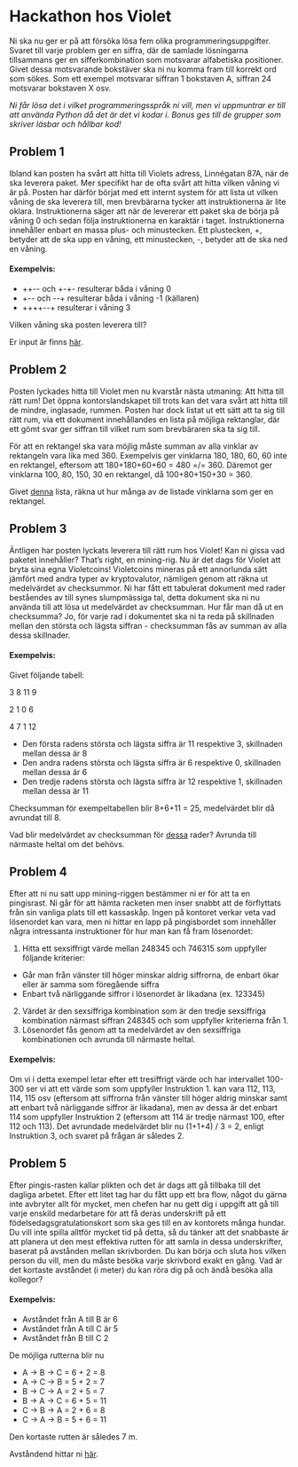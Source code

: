 # Hackathon hos Violet

Ni ska nu ger er på att försöka lösa fem olika programmeringsuppgifter. Svaret till varje problem ger en siffra, där de samlade lösningarna tillsammans ger en sifferkombination som motsvarar alfabetiska positioner. Givet dessa motsvarande bokstäver ska ni nu komma fram till korrekt ord som sökes. Som ett exempel motsvarar siffran 1 bokstaven A, siffran 24 motsvarar bokstaven X osv. 

*Ni får lösa det i vilket programmeringsspråk ni vill, men vi uppmuntrar er till att använda Python då det är det vi kodar i. 
Bonus ges till de grupper som skriver läsbar och hållbar kod!*

## Problem 1
Ibland kan posten ha svårt att hitta till Violets adress, Linnégatan 87A, när de ska leverera paket. Mer specifikt har de ofta svårt att hitta vilken våning vi är på. Posten har därför börjat med ett internt system för att lista ut vilken våning de ska leverera till, men brevbärarna tycker att instruktionerna är lite oklara. Instruktionerna säger att när de levererar ett paket ska de börja på våning 0 och sedan följa instruktionerna en karaktär i taget. Instruktionerna innehåller enbart en massa plus- och minustecken. Ett plustecken, +, betyder att de ska upp en våning, ett minustecken, -, betyder att de ska ned en våning.

#### Exempelvis: 
* ++-- och +-+- resulterar båda i våning 0
* +-- och --+ resulterar båda i våning -1 (källaren)
* ++++--+ resulterar i våning 3

Vilken våning ska posten leverera till?

Er input är finns [här](https://gist.githubusercontent.com/kavailis/4710b5a3b42eddf20de753e47ba61394/raw/bf57b2981634a21866aad6146974167215d1a8b4/problem_1).


## Problem 2
Posten lyckades hitta till Violet men nu kvarstår nästa utmaning: Att hitta till rätt rum! Det öppna kontorslandskapet till trots kan det vara svårt att hitta till de mindre, inglasade, rummen. Posten har dock listat ut ett sätt att ta sig till rätt rum, via ett dokument innehållandes en lista på möjliga rektanglar, där ett gömt svar ger siffran till vilket rum som brevbäraren ska ta sig till. 

För att en rektangel ska vara möjlig måste summan av alla vinklar av rektangeln vara lika med 360. Exempelvis ger vinklarna 180, 180, 60, 60 inte en rektangel, eftersom att 180+180+60+60 = 480 =/= 360. Däremot ger vinklarna 100, 80, 150, 30 en rektangel, då 100+80+150+30 = 360.

Givet [denna](https://gist.githubusercontent.com/kavailis/4710b5a3b42eddf20de753e47ba61394/raw/bf57b2981634a21866aad6146974167215d1a8b4/problem_2) lista, räkna ut hur många av de listade vinklarna som ger en rektangel.

## Problem 3
Äntligen har posten lyckats leverera till rätt rum hos Violet! Kan ni gissa vad paketet innehåller? That’s right, en mining-rig. Nu är det dags för Violet att bryta sina egna Violetcoins! Violetcoins mineras på ett annorlunda sätt jämfört med andra typer av kryptovalutor, nämligen genom att räkna ut medelvärdet av checksummor. Ni har fått ett tabulerat dokument med rader beståendes av till synes slumpmässiga tal, detta dokument ska ni nu använda till att lösa ut medelvärdet av checksumman. Hur får man då ut en checksumma? Jo, för varje rad i dokumentet ska ni ta reda på skillnaden mellan den största och lägsta siffran - checksumman fås av summan av alla dessa skillnader.

#### Exempelvis: 
Givet följande tabell:

3 8 11 9

2 1 0 6

4 7 1 12

* Den första radens största och lägsta siffra är 11 respektive 3, skillnaden mellan dessa är 8
* Den andra radens största och lägsta siffra är 6 respektive 0, skillnaden mellan dessa är 6
* Den tredje radens största och lägsta siffra är 12 respektive 1, skillnaden mellan dessa är 11

Checksumman för exempeltabellen blir 8+6+11 = 25, medelvärdet blir då avrundat till 8.

Vad blir medelvärdet av checksumman för [dessa](https://gist.githubusercontent.com/kavailis/4710b5a3b42eddf20de753e47ba61394/raw/bf57b2981634a21866aad6146974167215d1a8b4/gistfile1.txt?) rader? Avrunda till närmaste heltal om det behövs.

## Problem 4
Efter att ni nu satt upp mining-riggen bestämmer ni er för att ta en pingisrast. Ni går för att hämta racketen men inser snabbt att de förflyttats från sin vanliga plats till ett kassaskåp. Ingen på kontoret verkar veta vad lösenordet kan vara, men ni hittar en lapp på pingisbordet som innehåller några intressanta instruktioner för hur man kan få fram lösenordet:

1. Hitta ett sexsiffrigt värde mellan 248345 och 746315 som uppfyller följande kriterier:
* Går man från vänster till höger minskar aldrig siffrorna, de enbart ökar eller är samma som föregående siffra
* Enbart två närliggande siffror i lösenordet är likadana (ex. 123345)
2. Värdet är den sexsiffriga kombination som är den tredje sexsiffriga kombination närmast siffran 248345 och som uppfyller kriterierna från 1.
3. Lösenordet fås genom att ta medelvärdet av den sexsiffriga kombinationen och avrunda till närmaste heltal.

#### Exempelvis:
Om vi i detta exempel letar efter ett tresiffrigt värde och har intervallet 100-300 ser vi att ett värde som som uppfyller Instruktion 1. kan vara 112, 113, 114, 115 osv (eftersom att siffrorna från vänster till höger aldrig minskar samt att enbart två närliggande siffror är likadana), men av dessa är det enbart 114 som uppfyller Instruktion 2 (eftersom att 114 är tredje närmast 100, efter 112 och 113). Det avrundade medelvärdet blir nu (1+1+4) / 3 = 2, enligt Instruktion 3, och svaret på frågan är således 2.

## Problem 5
Efter pingis-rasten kallar plikten och det är dags att gå tillbaka till det dagliga arbetet. Efter ett litet tag har du fått upp ett bra flow, något du gärna inte avbryter allt för mycket, men chefen har nu gett dig i uppgift att gå till varje enskild medarbetare för att få deras underskrift på ett födelsedagsgratulationskort som ska ges till en av kontorets många hundar. Du vill inte spilla alltför mycket tid på detta, så du tänker att det snabbaste är att planera ut den mest effektiva rutten för att samla in dessa underskrifter, baserat på avstånden mellan skrivborden. Du kan börja och sluta hos vilken person du vill, men du måste besöka varje skrivbord exakt en gång. Vad är det kortaste avståndet (i meter) du kan röra dig på och ändå besöka alla kollegor?

#### Exempelvis:
* Avståndet från A till B är 6
* Avståndet från A till C är 5
* Avståndet från B till C 2

De möjliga rutterna blir nu
* A -> B -> C = 6 + 2 = 8
* A -> C -> B  = 5 + 2 = 7
* B -> C -> A = 2 + 5 = 7
* B -> A -> C = 6 + 5 = 11
* C -> B -> A = 2 + 6 = 8
* C -> A -> B = 5 + 6 = 11

Den kortaste rutten är således 7 m.

Avståndend hittar ni [här](https://gist.githubusercontent.com/kavailis/4710b5a3b42eddf20de753e47ba61394/raw/bf57b2981634a21866aad6146974167215d1a8b4/gistfile2.txt).
